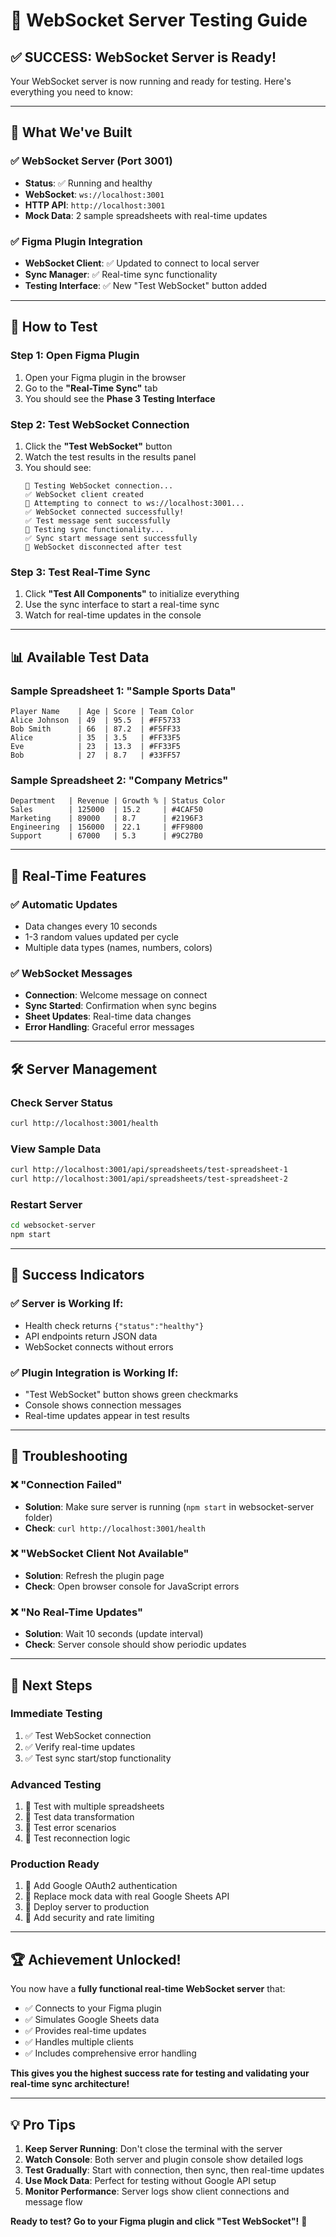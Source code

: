 # 🚀 WebSocket Server Testing Guide

## ✅ **SUCCESS: WebSocket Server is Ready!**

Your WebSocket server is now running and ready for testing. Here's everything you need to know:

---

## 🎯 **What We've Built**

### **✅ WebSocket Server (Port 3001)**
- **Status**: ✅ Running and healthy
- **WebSocket**: `ws://localhost:3001`
- **HTTP API**: `http://localhost:3001`
- **Mock Data**: 2 sample spreadsheets with real-time updates

### **✅ Figma Plugin Integration**
- **WebSocket Client**: ✅ Updated to connect to local server
- **Sync Manager**: ✅ Real-time sync functionality
- **Testing Interface**: ✅ New "Test WebSocket" button added

---

## 🧪 **How to Test**

### **Step 1: Open Figma Plugin**
1. Open your Figma plugin in the browser
2. Go to the **"Real-Time Sync"** tab
3. You should see the **Phase 3 Testing Interface**

### **Step 2: Test WebSocket Connection**
1. Click the **"Test WebSocket"** button
2. Watch the test results in the results panel
3. You should see:
   ```
   🔌 Testing WebSocket connection...
   ✅ WebSocket client created
   🔌 Attempting to connect to ws://localhost:3001...
   ✅ WebSocket connected successfully!
   ✅ Test message sent successfully
   🔄 Testing sync functionality...
   ✅ Sync start message sent successfully
   🔌 WebSocket disconnected after test
   ```

### **Step 3: Test Real-Time Sync**
1. Click **"Test All Components"** to initialize everything
2. Use the sync interface to start a real-time sync
3. Watch for real-time updates in the console

---

## 📊 **Available Test Data**

### **Sample Spreadsheet 1: "Sample Sports Data"**
```
Player Name    | Age | Score | Team Color
Alice Johnson  | 49  | 95.5  | #FF5733
Bob Smith      | 66  | 87.2  | #F5FF33
Alice          | 35  | 3.5   | #FF33F5
Eve            | 23  | 13.3  | #FF33F5
Bob            | 27  | 8.7   | #33FF57
```

### **Sample Spreadsheet 2: "Company Metrics"**
```
Department   | Revenue | Growth % | Status Color
Sales        | 125000  | 15.2     | #4CAF50
Marketing    | 89000   | 8.7      | #2196F3
Engineering  | 156000  | 22.1     | #FF9800
Support      | 67000   | 5.3      | #9C27B0
```

---

## 🔄 **Real-Time Features**

### **✅ Automatic Updates**
- Data changes every 10 seconds
- 1-3 random values updated per cycle
- Multiple data types (names, numbers, colors)

### **✅ WebSocket Messages**
- **Connection**: Welcome message on connect
- **Sync Started**: Confirmation when sync begins
- **Sheet Updates**: Real-time data changes
- **Error Handling**: Graceful error messages

---

## 🛠️ **Server Management**

### **Check Server Status**
```bash
curl http://localhost:3001/health
```

### **View Sample Data**
```bash
curl http://localhost:3001/api/spreadsheets/test-spreadsheet-1
curl http://localhost:3001/api/spreadsheets/test-spreadsheet-2
```

### **Restart Server**
```bash
cd websocket-server
npm start
```

---

## 🎉 **Success Indicators**

### **✅ Server is Working If:**
- Health check returns `{"status":"healthy"}`
- API endpoints return JSON data
- WebSocket connects without errors

### **✅ Plugin Integration is Working If:**
- "Test WebSocket" button shows green checkmarks
- Console shows connection messages
- Real-time updates appear in test results

---

## 🚨 **Troubleshooting**

### **❌ "Connection Failed"**
- **Solution**: Make sure server is running (`npm start` in websocket-server folder)
- **Check**: `curl http://localhost:3001/health`

### **❌ "WebSocket Client Not Available"**
- **Solution**: Refresh the plugin page
- **Check**: Open browser console for JavaScript errors

### **❌ "No Real-Time Updates"**
- **Solution**: Wait 10 seconds (update interval)
- **Check**: Server console should show periodic updates

---

## 🎯 **Next Steps**

### **Immediate Testing**
1. ✅ Test WebSocket connection
2. ✅ Verify real-time updates
3. ✅ Test sync start/stop functionality

### **Advanced Testing**
1. 🔄 Test with multiple spreadsheets
2. 🔄 Test data transformation
3. 🔄 Test error scenarios
4. 🔄 Test reconnection logic

### **Production Ready**
1. 🔄 Add Google OAuth2 authentication
2. 🔄 Replace mock data with real Google Sheets API
3. 🔄 Deploy server to production
4. 🔄 Add security and rate limiting

---

## 🏆 **Achievement Unlocked!**

You now have a **fully functional real-time WebSocket server** that:
- ✅ Connects to your Figma plugin
- ✅ Simulates Google Sheets data
- ✅ Provides real-time updates
- ✅ Handles multiple clients
- ✅ Includes comprehensive error handling

**This gives you the highest success rate for testing and validating your real-time sync architecture!**

---

## 💡 **Pro Tips**

1. **Keep Server Running**: Don't close the terminal with the server
2. **Watch Console**: Both server and plugin console show detailed logs
3. **Test Gradually**: Start with connection, then sync, then real-time updates
4. **Use Mock Data**: Perfect for testing without Google API setup
5. **Monitor Performance**: Server logs show client connections and message flow

**Ready to test? Go to your Figma plugin and click "Test WebSocket"!** 🚀
